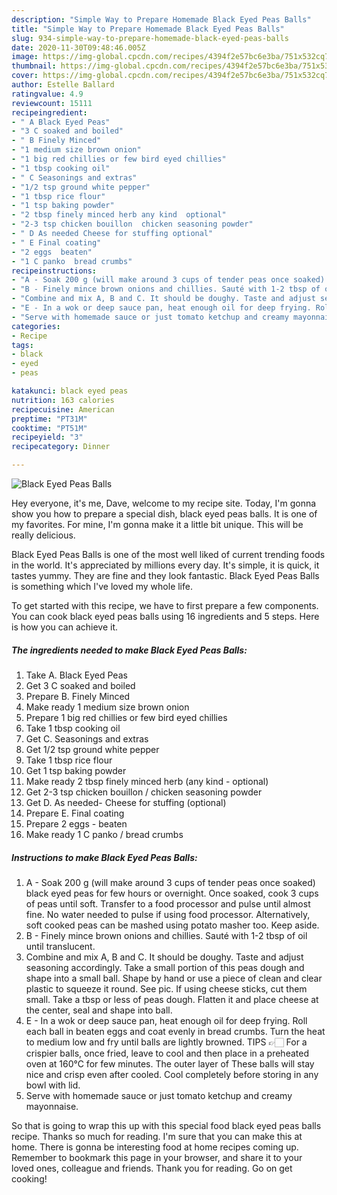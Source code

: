 ```yaml
---
description: "Simple Way to Prepare Homemade Black Eyed Peas Balls"
title: "Simple Way to Prepare Homemade Black Eyed Peas Balls"
slug: 934-simple-way-to-prepare-homemade-black-eyed-peas-balls
date: 2020-11-30T09:48:46.005Z
image: https://img-global.cpcdn.com/recipes/4394f2e57bc6e3ba/751x532cq70/black-eyed-peas-balls-recipe-main-photo.jpg
thumbnail: https://img-global.cpcdn.com/recipes/4394f2e57bc6e3ba/751x532cq70/black-eyed-peas-balls-recipe-main-photo.jpg
cover: https://img-global.cpcdn.com/recipes/4394f2e57bc6e3ba/751x532cq70/black-eyed-peas-balls-recipe-main-photo.jpg
author: Estelle Ballard
ratingvalue: 4.9
reviewcount: 15111
recipeingredient:
- " A Black Eyed Peas"
- "3 C soaked and boiled"
- " B Finely Minced"
- "1 medium size brown onion"
- "1 big red chillies or few bird eyed chillies"
- "1 tbsp cooking oil"
- " C Seasonings and extras"
- "1/2 tsp ground white pepper"
- "1 tbsp rice flour"
- "1 tsp baking powder"
- "2 tbsp finely minced herb any kind  optional"
- "2-3 tsp chicken bouillon  chicken seasoning powder"
- " D As needed Cheese for stuffing optional"
- " E Final coating"
- "2 eggs  beaten"
- "1 C panko  bread crumbs"
recipeinstructions:
- "A - Soak 200 g (will make around 3 cups of tender peas once soaked) black eyed peas for few hours or overnight. Once soaked, cook 3 cups of peas until soft. Transfer to a food processor and pulse until almost fine. No water needed to pulse if using food processor. Alternatively, soft cooked peas can be mashed using potato masher too. Keep aside."
- "B - Finely mince brown onions and chillies. Sauté with 1-2 tbsp of oil until translucent."
- "Combine and mix A, B and C. It should be doughy. Taste and adjust seasoning accordingly. Take a small portion of this peas dough and shape into a small ball. Shape by hand or use a piece of clean and clear plastic to squeeze it round. See pic. If using cheese sticks, cut them small. Take a tbsp or less of peas dough. Flatten it and place cheese at the center, seal and shape into ball."
- "E - In a wok or deep sauce pan, heat enough oil for deep frying. Roll each ball in beaten eggs and coat evenly in bread crumbs. Turn the heat to medium low and fry until balls are lightly browned. TIPS 👉🏻 For a crispier balls, once fried, leave to cool and then place in a preheated oven at 160°C for few minutes. The outer layer of These balls will stay nice and crisp even after cooled. Cool completely before storing in any bowl with lid."
- "Serve with homemade sauce or just tomato ketchup and creamy mayonnaise."
categories:
- Recipe
tags:
- black
- eyed
- peas

katakunci: black eyed peas 
nutrition: 163 calories
recipecuisine: American
preptime: "PT31M"
cooktime: "PT51M"
recipeyield: "3"
recipecategory: Dinner

---
```



![Black Eyed Peas Balls](https://img-global.cpcdn.com/recipes/4394f2e57bc6e3ba/751x532cq70/black-eyed-peas-balls-recipe-main-photo.jpg)

Hey everyone, it's me, Dave, welcome to my recipe site. Today, I'm gonna show you how to prepare a special dish, black eyed peas balls. It is one of my favorites. For mine, I'm gonna make it a little bit unique. This will be really delicious.



Black Eyed Peas Balls is one of the most well liked of current trending foods in the world. It's appreciated by millions every day. It's simple, it is quick, it tastes yummy. They are fine and they look fantastic. Black Eyed Peas Balls is something which I've loved my whole life.


To get started with this recipe, we have to first prepare a few components. You can cook black eyed peas balls using 16 ingredients and 5 steps. Here is how you can achieve it.

<!--inarticleads1-->

##### The ingredients needed to make Black Eyed Peas Balls:

1. Take  A. Black Eyed Peas
1. Get 3 C soaked and boiled
1. Prepare  B. Finely Minced
1. Make ready 1 medium size brown onion
1. Prepare 1 big red chillies or few bird eyed chillies
1. Take 1 tbsp cooking oil
1. Get  C. Seasonings and extras
1. Get 1/2 tsp ground white pepper
1. Take 1 tbsp rice flour
1. Get 1 tsp baking powder
1. Make ready 2 tbsp finely minced herb (any kind - optional)
1. Get 2-3 tsp chicken bouillon / chicken seasoning powder
1. Get  D. As needed- Cheese for stuffing (optional)
1. Prepare  E. Final coating
1. Prepare 2 eggs - beaten
1. Make ready 1 C panko / bread crumbs




<!--inarticleads2-->

##### Instructions to make Black Eyed Peas Balls:

1. A - Soak 200 g (will make around 3 cups of tender peas once soaked) black eyed peas for few hours or overnight. Once soaked, cook 3 cups of peas until soft. Transfer to a food processor and pulse until almost fine. No water needed to pulse if using food processor. Alternatively, soft cooked peas can be mashed using potato masher too. Keep aside.
1. B - Finely mince brown onions and chillies. Sauté with 1-2 tbsp of oil until translucent.
1. Combine and mix A, B and C. It should be doughy. Taste and adjust seasoning accordingly. Take a small portion of this peas dough and shape into a small ball. Shape by hand or use a piece of clean and clear plastic to squeeze it round. See pic. If using cheese sticks, cut them small. Take a tbsp or less of peas dough. Flatten it and place cheese at the center, seal and shape into ball.
1. E - In a wok or deep sauce pan, heat enough oil for deep frying. Roll each ball in beaten eggs and coat evenly in bread crumbs. Turn the heat to medium low and fry until balls are lightly browned. TIPS 👉🏻 For a crispier balls, once fried, leave to cool and then place in a preheated oven at 160°C for few minutes. The outer layer of These balls will stay nice and crisp even after cooled. Cool completely before storing in any bowl with lid.
1. Serve with homemade sauce or just tomato ketchup and creamy mayonnaise.




So that is going to wrap this up with this special food black eyed peas balls recipe. Thanks so much for reading. I'm sure that you can make this at home. There is gonna be interesting food at home recipes coming up. Remember to bookmark this page in your browser, and share it to your loved ones, colleague and friends. Thank you for reading. Go on get cooking!
